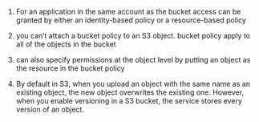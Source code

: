 
1. For an application in the same account as the bucket access can be granted by either an identity-based policy or a resource-based policy
2. you can’t attach a bucket policy to an S3 object. bucket policy apply to all of the objects in the bucket
3. can also specify permissions at the object level by putting an object as the resource in the bucket policy

4. By default in S3, when you upload an object with the same name as an existing object, the new object overwrites the existing one. However, when you enable versioning in a S3 bucket, the service stores every version of an object.